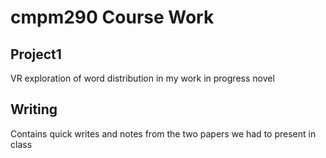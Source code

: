 # cmpm290 Course Work

## Project1
VR exploration of word distribution in my work in progress novel

## Writing
Contains quick writes and notes from the two papers we had to present in class
